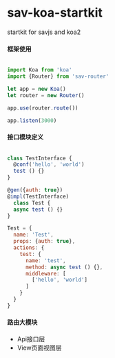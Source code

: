 # sav-koa-startkit
startkit for savjs and koa2

#### 框架使用

```js

import Koa from 'koa'
import {Router} from 'sav-router'

let app = new Koa()
let router = new Router()

app.use(router.route())

app.listen(3000)

```


#### 接口模块定义

```js

class TestInterface {
  @conf('hello', 'world')
  test () {}
}

@gen({auth: true})
@impl(TestInterface)
  class Test {
  async test () {}
}

Test = {
  name: 'Test',
  props: {auth: true},
  actions: {
    test: {
      name: 'test',
      method: async test () {},
      middleware: [
        ['hello', 'world']
      ]
    }
  }
}

```



#### 路由大模块
- Api接口层
- View页面视图层

